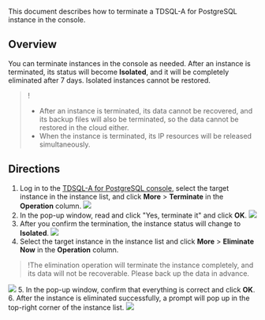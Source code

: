 
This document describes how to terminate a TDSQL-A for PostgreSQL instance in the console.

## Overview
You can terminate instances in the console as needed. After an instance is terminated, its status will become **Isolated**, and it will be completely eliminated after 7 days. Isolated instances cannot be restored.

>!
>- After an instance is terminated, its data cannot be recovered, and its backup files will also be terminated, so the data cannot be restored in the cloud either.
>- When the instance is terminated, its IP resources will be released simultaneously.

## Directions
1. Log in to the [TDSQL-A for PostgreSQL console](https://console.cloud.tencent.com/tdsqla/tdapg), select the target instance in the instance list, and click **More** > **Terminate** in the **Operation** column.
![](https://main.qcloudimg.com/raw/d8ca1740516008506008123a6417d5bb.png)
2. In the pop-up window, read and click "Yes, terminate it" and click **OK**.
![](https://main.qcloudimg.com/raw/66d137dc9e911514ad5840e7ae258390.png) 
3. After you confirm the termination, the instance status will change to **Isolated**.
![](https://main.qcloudimg.com/raw/2f287b50e385e975964b9a0ee84151e4.png)
4. Select the target instance in the instance list and click **More** > **Eliminate Now** in the **Operation** column.
>!The elimination operation will terminate the instance completely, and its data will not be recoverable. Please back up the data in advance.
>
![](https://main.qcloudimg.com/raw/2b6fecdad330bd298944adab300fdef7.png)
5. In the pop-up window, confirm that everything is correct and click **OK**.
6. After the instance is eliminated successfully, a prompt will pop up in the top-right corner of the instance list.
![](https://main.qcloudimg.com/raw/d46f542185efc4250e60852745ca71d0.png)

 
